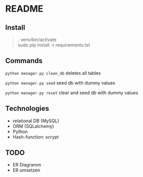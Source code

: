 # README

## Install

> . venv/bin/activate  
> sudo pip install -r requirements.txt  


## Commands

`python manager.py clean_db` deletes all tables

`python manager.py seed` seed db with dummy values

`python manager.py reset` clear and seed db with dummy values

## Technologies

 * relational DB (MySQL)
 * ORM (SQLalchemy)
 * Python
 * Hash-function: scrypt

 ## TODO
 - ER Diagramm
 - ER umsetzen